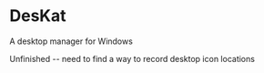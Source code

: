 # DesKat
A desktop manager for Windows

Unfinished -- need to find a way to record desktop icon locations